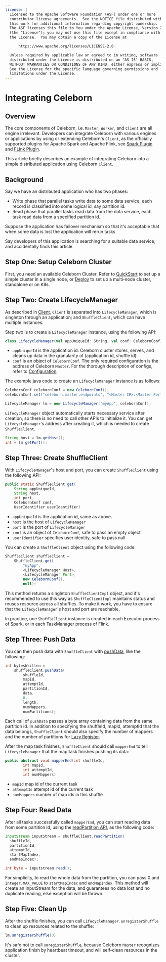 ```yaml
---
license: |
  Licensed to the Apache Software Foundation (ASF) under one or more
  contributor license agreements.  See the NOTICE file distributed with
  this work for additional information regarding copyright ownership.
  The ASF licenses this file to You under the Apache License, Version 2.0
  (the "License"); you may not use this file except in compliance with
  the License.  You may obtain a copy of the License at

      https://www.apache.org/licenses/LICENSE-2.0

  Unless required by applicable law or agreed to in writing, software
  distributed under the License is distributed on an "AS IS" BASIS,
  WITHOUT WARRANTIES OR CONDITIONS OF ANY KIND, either express or implied.
  See the License for the specific language governing permissions and
  limitations under the License.
---
```


# Integrating Celeborn
## Overview
The core components of Celeborn, i.e. `Master`, `Worker`, and `Client` are all engine irrelevant. Developers can
integrate Celeborn with various engines or applications by using or extending Celeborn's `Client`, as the officially
supported plugins for Apache Spark and Apache Flink, see [Spark Plugin](../../developers/spark) and 
[FLink Plugin](../../developers/flink).

This article briefly describes an example of integrating Celeborn into a simple distributed application using
Celeborn `Client`.

## Background
Say we have an distributed application who has two phases:

- Write phase that parallel tasks write data to some data service, each record is classified into some logical id,
  say partition id.
- Read phase that parallel tasks read data from the data service, each task read data from a specified partition id.

Suppose the application has failover mechanism so that it's acceptable that when some data is lost the application
will rerun tasks.

Say developers of this application is searching for a suitable data service, and accidentally finds this article.

## Step One: Setup Celeborn Cluster
First, you need an available Celeborn Cluster. Refer to [QuickStart](../../) to set up a simple cluster in a
single node, or [Deploy](../../deploy) to set up a multi-node cluster, standalone or on K8s.

## Step Two: Create LifecycleManager
As described in [Client](../../developers/client), `Client` is separated into `LifecycleManager`, which is singleton
through an application; and `ShuffleClient`, which can have multiple instances.

Step two is to create a `LifecycleManager` instance, using the following API:

```scala
class LifecycleManager(val appUniqueId: String, val conf: CelebornConf)
```

- `appUniqueId` is the application id. Celeborn cluster stores, serves, and cleans up data in the granularity of
  (application id, shuffle id)
- `conf` is an object of `CelebornConf`. The only required configuration is the address of Celeborn `Master`. For
  the thorough description of configs, refer to [Configuration](../../configuration)

The example java code to create an `LifecycleManager` instance is as follows:

```java
CelebornConf celebornConf = new CelebornConf();
celebornConf.set("celeborn.master.endpoints", "<Master IP>:<Master Port>");

LifecycleManager lm = new LifecycleManager("myApp", celebornConf);
```

`LifecycleManager` object automatically starts necessary service after creation, so there is no need to call
other APIs to initialize it. You can get `LifecycleManager`'s address after creating it, which is needed to
create `ShuffleClient`.

```java
String host = lm.getHost();
int = lm.getPort();
```

## Step Three: Create ShuffleClient
With `LifecycleManager`'s host and port, you can create `ShuffleClient` using the following API:

```java
public static ShuffleClient get(
    String appUniqueId,
    String host,
    int port,
    CelebornConf conf,
    UserIdentifier userIdentifier)
```

- `appUniqueId` is the application id, same as above.
- `host` is the host of `LifecycleManager`
- `port` is the port of `LifecycleManager`
- `conf` is an object of `CelebornConf`, safe to pass an empty object
- `userIdentifier` specifies user identity, safe to pass null

You can create a `ShuffleClient` object using the following code:

```java
ShuffleClient shuffleClient =
    ShuffleClient.get(
        "myApp",
        <LifecycleManager Host>,
        <LifecycleManager Port>,
        new CelebornConf(),
        null);
```

This method returns a singleton `ShuffleClientImpl` object, and it's recommended to use this way as `ShuffleClientImpl`
maintains status and reuses resource across all shuffles. To make it work, you have to ensure that the
`LifecycleManager`'s host and port are reachable.

In practice, one `ShuffleClient` instance is created in each Executor process of Spark, or in each TaskManager
process of Flink.

## Step Three: Push Data
You can then push data with `ShuffleClient` with [pushData](../../developers/shuffleclient#api-specification), like
the following:

```java
int bytesWritten =
    shuffleClient.pushData(
        shuffleId,
        mapId,
        attemptId,
        partitionId,
        data,
        0,
        length,
        numMappers,
        numPartitions);
```

Each call of `pushData` passes a byte array containing data from the same partition id. In addition to specifying the
shuffleId, mapId, attemptId that the data belongs, `ShuffleClient` should also specify the number of mappers and the
number of partitions for [Lazy Register](../../developers/shuffleclient#lazy-shuffle-register).

After the map task finishes, `ShuffleClient` should call `mapperEnd` to tell `LifecycleManager` that the map task
finishes pushing its data:

```java
public abstract void mapperEnd(int shuffleId,
        int mapId,
        int attemptId,
        int numMappers)
```

- `mapId` map id of the current task
- `attemptId` attempt id of the current task
- `numMappers` number of map ids in this shuffle

## Step Four: Read Data
After all tasks successfully called `mapperEnd`, you can start reading data from some partition id, using the
[readPartition API](../../developers/shuffleclient#api-specification_1), as the following code:

```java
InputStream inputStream = shuffleClient.readPartition(
  shuffleId,
  partitionId,
  attemptId,
  startMapIndex,
  endMapIndex);

int byte = inputstream.read();
```

For simplicity, to read the whole data from the partition, you can pass 0 and `Integer.MAX_VALUE` to `startMapIndex`
and `endMapIndex`. This method will create an InputStream for the data, and guarantees no data lost and no
duplicate reading, else exception will be thrown.

## Step Five: Clean Up
After the shuffle finishes, you can call `LifecycleManager.unregisterShuffle` to clean up resources related to the
shuffle:

```java
lm.unregisterShuffle(0)
```

It's safe not to call `unregisterShuffle`, because Celeborn `Master` recognizes application finish by heartbeat
timeout, and will self-clean resources in the cluster.